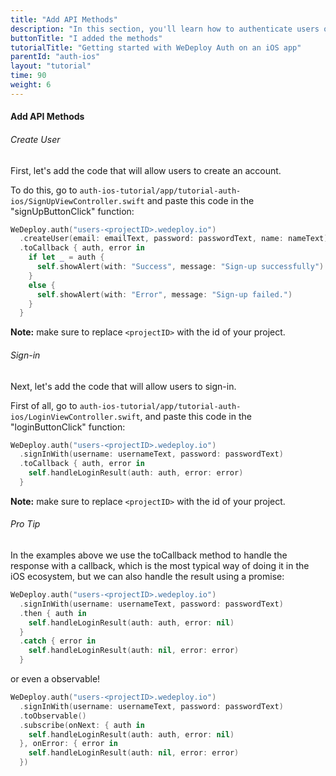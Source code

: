```yaml
---
title: "Add API Methods"
description: "In this section, you'll learn how to authenticate users on an iOS app using the WeDeploy Swift API Client."
buttonTitle: "I added the methods"
tutorialTitle: "Getting started with WeDeploy Auth on an iOS app"
parentId: "auth-ios"
layout: "tutorial"
time: 90
weight: 6
---
```


#### Add API Methods

###### Create User

First, let's add the code that will allow users to create an account.

To do this, go to `auth-ios-tutorial/app/tutorial-auth-ios/SignUpViewController.swift` and paste this code in the "signUpButtonClick" function:

```swift
WeDeploy.auth("users-<projectID>.wedeploy.io")
  .createUser(email: emailText, password: passwordText, name: nameText)
  .toCallback { auth, error in
    if let _ = auth {
      self.showAlert(with: "Success", message: "Sign-up successfully")
    }
    else {
      self.showAlert(with: "Error", message: "Sign-up failed.")
    }
  }
```

**Note:** make sure to replace `<projectID>` with the id of your project.

###### Sign-in

Next, let's add the code that will allow users to sign-in.

First of all, go to `auth-ios-tutorial/app/tutorial-auth-ios/LoginViewController.swift`, and paste this code in the "loginButtonClick" function:

```swift
WeDeploy.auth("users-<projectID>.wedeploy.io")
  .signInWith(username: usernameText, password: passwordText)
  .toCallback { auth, error in
    self.handleLoginResult(auth: auth, error: error)
  }
```

**Note:** make sure to replace `<projectID>` with the id of your project.

<aside>

###### <span class="icon-16-star"></span> Pro Tip

In the examples above we use the toCallback method to handle the response with a callback, which is the most typical way of doing it in the iOS ecosystem,
but we can also handle the result using a promise:

```swift
WeDeploy.auth("users-<projectID>.wedeploy.io")
  .signInWith(username: usernameText, password: passwordText)
  .then { auth in
    self.handleLoginResult(auth: auth, error: nil)
  }
  .catch { error in
    self.handleLoginResult(auth: nil, error: error)
  }
```

or even a observable!

```swift
WeDeploy.auth("users-<projectID>.wedeploy.io")
  .signInWith(username: usernameText, password: passwordText)
  .toObservable()
  .subscribe(onNext: { auth in
    self.handleLoginResult(auth: auth, error: nil)
  }, onError: { error in
    self.handleLoginResult(auth: nil, error: error)
  })
```
</aside>
